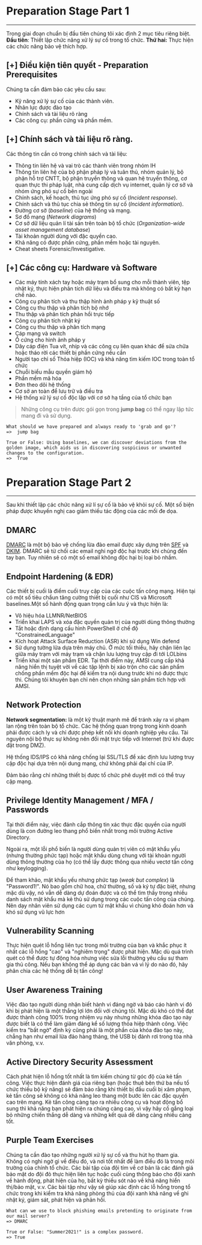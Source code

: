 # Preparation Stage Part 1
---
Trong giai đoạn chuẩn bị đầu tiên chúng tôi xác định 2 mục tiêu riêng biệt. **Đầu tiên**: Thiết lập chức năng xử lý sự cố trong tổ chức. **Thứ hai:** Thực hiện các chức năng bảo vệ thích hợp.

## [+] Điều kiện tiên quyết - Preparation Prerequisites
Chúng ta cần đảm bảo các yêu cầu sau:
- Kỹ năng xử lý sự cố của các thành viên. 
- Nhân lực được đào tạo 
- Chính sách và tài liệu rõ ràng
- Các công cụ: phần cứng và phần mềm.
## [+] Chính sách và tài liệu rõ ràng.
Các thông tin cần có trong chính sách và tài liệu:
- Thông tin liên hệ và vai trò các thành viên trong nhóm IH
- Thông tin liên hệ của bộ phận pháp lý và tuân thủ, nhóm quản lý, bộ phận hỗ trợ CNTT, bộ phận truyền thông và quan hệ truyền thông, cơ quan thực thi pháp luật, nhà cung cấp dịch vụ internet, quản lý cơ sở và nhóm ứng phó sự cố bên ngoài
- Chính sách, kế hoạch, thủ tục ứng phó sự cố (_Incident response_).
- Chính sách và thủ tục chia sẻ thông tin sự cố (_Incident information_).
- Đường cơ sở (_baseline_) của hệ thống và mạng. 
- Sơ đồ mạng (_Network diagrams_)
- Cơ sở dữ liệu quản lí tài sản trên toàn bộ tổ chức (_Organization-wide asset management database_)
- Tài khoản người dùng với đặc quyền cao.
- Khả năng có được phần cứng, phần mềm hoặc tài nguyên.
- Cheat sheets Forensic/Investigative.
## [+] Các công cụ: Hardware và Software
- Các máy tính xách tay hoặc máy trạm bổ sung cho mỗi thành viên, tệp nhật ký, thực hiện phân tích dữ liệu và điều tra mà không có bất kỳ hạn chế nào.
- Công cụ phân tích và thu thập hình ảnh pháp y kỹ thuật số
- Công cụ thu thập và phân tích bộ nhớ
- Thu thập và phân tích phản hồi trực tiếp
- Công cụ phân tích nhật ký
- Công cụ thu thập và phân tích mạng 
- Cáp mạng và switch 
- Ổ cứng cho hình ảnh pháp y
- Dây cáp điện Tua vít, nhíp và các công cụ liên quan khác để sửa chữa hoặc tháo rời các thiết bị phần cứng nếu cần
- Người tạo chỉ số Thỏa hiệp (IOC) và khả năng tìm kiếm IOC trong toàn tổ chức 
- Chuỗi biểu mẫu quyền giám hộ 
- Phần mềm mã hóa 
- Đơn theo dõi hệ thống
- Cơ sở an toàn để lưu trữ và điều tra 
- Hệ thống xử lý sự cố độc lập với cơ sở hạ tầng của tổ chức bạn

> Những công cụ trên được gói gọn trong **jump bag** có thể ngay lập tức mang đi và sử dụng.

```
What should we have prepared and always ready to 'grab and go'?
=>  jump bag

True or False: Using baselines, we can discover deviations from the golden image, which aids us in discovering suspicious or unwanted changes to the configuration.
=>  True
```
# Preparation Stage Part 2
---
Sau khi thiết lập các chức năng xử lí sự cố là bảo vệ khỏi sự cố. Một số biện pháp được khuyến nghị cao giảm thiếu tác động của các mối đe dọa.

## DMARC
[DMARC](https://dmarcly.com/blog/how-to-implement-dmarc-dkim-spf-to-stop-email-spoofing-phishing-the-definitive-guide#what-is-dmarc) là một bộ bảo vệ chống lừa đảo email được xây dựng trên [SPF](https://dmarcly.com/blog/how-to-implement-dmarc-dkim-spf-to-stop-email-spoofing-phishing-the-definitive-guide#what-is-spf) và [DKIM](https://dmarcly.com/blog/how-to-implement-dmarc-dkim-spf-to-stop-email-spoofing-phishing-the-definitive-guide#what-is-dkim). DMARC sẽ từ chối các email nghi ngờ độc hại trước khi chúng đến tay bạn. Tuy nhiên sẽ có một số email không độc hại bị loại bỏ nhầm.

## Endpoint Hardening (& EDR)
Các thiết bị cuối là điểm cuối truy cập của các cuộc tấn công mạng. Hiện tại có một số tiêu chẩun tăng cường thiết bị cuối như CIS và Microsoft baselines.Một số hành động quan trọng cần lưu ý và thực hiện là:
- Vô hiệu hóa LLMNR/NetBIOS
- Triển khai LAPS và xóa đặc quyền quản trị của người dùng thông thường
- Tắt hoặc định dạng cấu hình PowerShell ở chế độ "ConstrainedLanguage"
- Kích hoạt Attack Surface Reduction (ASR) khi sử dụng Win defend
- Sử dụng tường lửa dựa trên máy chủ. Ở mức tối thiểu, hãy chặn liên lạc giữa máy trạm với máy trạm và chặn lưu lượng truy cập đi tới LOLbins
- Triển khai một sản phẩm EDR. Tại thời điểm này, AMSI cung cấp khả năng hiển thị tuyệt vời về các tập lệnh bị xáo trộn cho các sản phẩm chống phần mềm độc hại để kiểm tra nội dung trước khi nó được thực thi. Chúng tôi khuyên bạn chỉ nên chọn những sản phẩm tích hợp với AMSI.

## Network Protection
**Network segmentation:** là một kỹ thuật mạnh mẽ để tránh xảy ra vi phạm lan rộng trên toàn bộ tổ chức. Các hệ thống quan trọng trong kinh doanh phải được cách ly và chỉ được phép kết nối khi doanh nghiệp yêu cầu. Tài nguyên nội bộ thực sự không nên đối mặt trực tiếp với Internet (trừ khi được đặt trong DMZ).

Hệ thống IDS/IPS có khả năng chống lại SSL/TLS để xác định lưu lượng truy cập độc hại dựa trên nội dung mạng, chứ không phải đại chỉ của IP.

Đảm bảo rằng chỉ những thiết bị được tổ chức phê duyệt mới có thể truy cập mạng.

## Privilege Identity Management / MFA / Passwords
Tại thời điểm này, việc đánh cắp thông tin xác thực đặc quyền của người dùng là con đường leo thang phổ biến nhất trong môi trường Active Directory. 

Ngoài ra, một lỗi phổ biến là người dùng quản trị viên có mật khẩu yếu (nhưng thường phức tạp) hoặc mật khẩu dùng chung với tài khoản người dùng thông thường của họ (có thể lấy được thông qua nhiều vectơ tấn công như keylogging). 

Để tham khảo, mật khẩu yếu nhưng phức tạp (_weak but complex_) là "Password1!". Nó bao gồm chữ hoa, chữ thường, số và ký tự đặc biệt, nhưng mặc dù vậy, nó vẫn dễ dàng dự đoán được và có thể tìm thấy trong nhiều danh sách mật khẩu mà kẻ thù sử dụng trong các cuộc tấn công của chúng. Nên dạy nhân viên sử dụng các cụm từ mật khẩu vì chúng khó đoán hơn và khó sử dụng vũ lực hơn

## Vulnerability Scanning

Thực hiện quét lỗ hổng liên tục trong môi trường của bạn và khắc phục ít nhất các lỗ hổng "cao" và "nghiêm trọng" được phát hiện. Mặc dù quá trình quét có thể được tự động hóa nhưng việc sửa lỗi thường yêu cầu sự tham gia thủ công. Nếu bạn không thể áp dụng các bản vá vì lý do nào đó, hãy phân chia các hệ thống dễ bị tấn công!

## User Awareness Training

Việc đào tạo người dùng nhận biết hành vi đáng ngờ và báo cáo hành vi đó khi bị phát hiện là một thắng lợi lớn đối với chúng tôi. Mặc dù khó có thể đạt được thành công 100% trong nhiệm vụ này nhưng những khóa đào tạo này được biết là có thể làm giảm đáng kể số lượng thỏa hiệp thành công. Việc kiểm tra "bất ngờ" định kỳ cũng phải là một phần của khóa đào tạo này, chẳng hạn như email lừa đảo hàng tháng, thẻ USB bị đánh rơi trong tòa nhà văn phòng, v.v.
## Active Directory Security Assessment
Cách phát hiện lỗ hổng tốt nhất là tìm kiếm chúng từ góc độ của kẻ tấn công. Việc thực hiện đánh giá của riêng bạn (hoặc thuê bên thứ ba nếu tổ chức thiếu bộ kỹ năng) sẽ đảm bảo rằng khi thiết bị đầu cuối bị xâm phạm, kẻ tấn công sẽ không có khả năng leo thang một bước lên các đặc quyền cao trên mạng. Kẻ tấn công càng tạo ra nhiều công cụ và hoạt động bổ sung thì khả năng bạn phát hiện ra chúng càng cao, vì vậy hãy cố gắng loại bỏ những chiến thắng dễ dàng và những kết quả dễ dàng càng nhiều càng tốt.
## Purple Team Exercises
Chúng ta cần đào tạo những người xử lý sự cố và thu hút họ tham gia. Không có nghi ngờ gì về điều đó, và nơi tốt nhất để làm điều đó là trong môi trường của chính tổ chức. Các bài tập của đội tím về cơ bản là các đánh giá bảo mật do đội đỏ thực hiện liên tục hoặc cuối cùng thông báo cho đội xanh về hành động, phát hiện của họ, bất kỳ thiếu sót nào về khả năng hiển thị/bảo mật, v.v. Các bài tập như vậy sẽ giúp xác định các lỗ hổng trong tổ chức trong khi kiểm tra khả năng phòng thủ của đội xanh khả năng về ghi nhật ký, giám sát, phát hiện và phản hồi.

```
What can we use to block phishing emails pretending to originate from our mail server?
=> DMARC

True or False: "Summer2021!" is a complex password.
=> True
```
